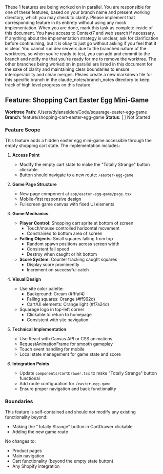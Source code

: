 These 1 features are being worked on in parallel. You are responsible for one of these features, based on your branch name and present working directory, which you may check to clarify. Please implement that corresponding feature in its entirety without using any mock implementation. When you are done, mark this task as complete inside of this document. You have access to Context7 and web search if necessary. If anything about the implementation strategy is unclear, ask for clarification before continuining, but it is okay to just go without asking if you feel that it is clear. You cannot run dev servers due to the branched nature of the worktrees, so when you're ready to test, you can add and commit to the branch and notify me that you're ready for me to remove the worktree. The other branches being worked on in parallel are listed in this document for the sake of clarity and maintaining clear boundaries to ensure interoperability and clean merges. Pleaes create a new markdown file for this specific branch in the claude_notes/branch_notes directory to keep track of high level progress on this feature.

## Feature: Shopping Cart Easter Egg Mini-Game
**Worktree Path:** /Users/dylanselden/Code/squarage-easter-egg-game
**Branch:** feature/shopping-cart-easter-egg-game
**Status:** [ ] Not Started

### Feature Scope
This feature adds a hidden easter egg mini-game accessible through the empty shopping cart state. The implementation includes:

1. **Access Point**
   - Modify the empty cart state to make the "Totally Strange" button clickable
   - Button should navigate to a new route: `/easter-egg-game`

2. **Game Page Structure**
   - New page component at `app/easter-egg-game/page.tsx`
   - Mobile-first responsive design
   - Fullscreen game canvas with fixed UI elements

3. **Game Mechanics**
   - **Player Control**: Shopping cart sprite at bottom of screen
     - Touch/mouse controlled horizontal movement
     - Constrained to bottom area of screen
   - **Falling Objects**: Small squares falling from top
     - Random spawn positions across screen width
     - Consistent fall speed
     - Destroy when caught or hit bottom
   - **Score System**: Counter tracking caught squares
     - Display score prominently
     - Increment on successful catch

4. **Visual Design**
   - Use site color palette:
     - Background: Cream (#fffaf4)
     - Falling squares: Orange (#ff962d)
     - Cart/UI elements: Orange light (#f7a24d)
   - Squarage logo in top-left corner
     - Clickable to return to homepage
     - Consistent with site navigation

5. **Technical Implementation**
   - Use React with Canvas API or CSS animations
   - RequestAnimationFrame for smooth gameplay
   - Touch event handling for mobile
   - Local state management for game state and score

6. **Integration Points**
   - Update `components/CartDrawer.tsx` to make "Totally Strange" button functional
   - Add route configuration for `/easter-egg-game`
   - Ensure proper navigation and back functionality

### Boundaries
This feature is self-contained and should not modify any existing functionality beyond:
- Making the "Totally Strange" button in CartDrawer clickable
- Adding the new game route

No changes to:
- Product pages
- Main navigation
- Cart functionality (beyond the empty state button)
- Any Shopify integration